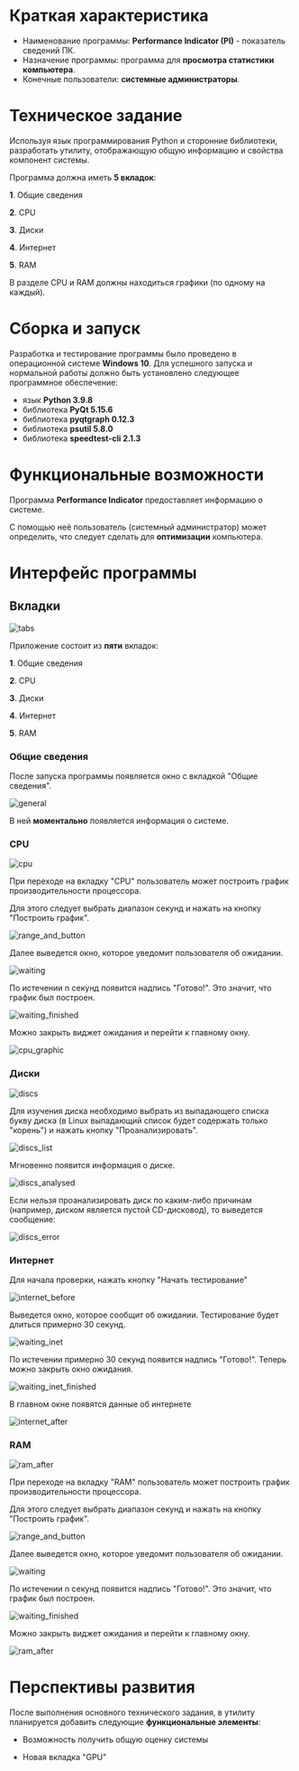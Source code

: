 # Краткая характеристика
* Наименование программы: **Performance Indicator (PI)** - показатель сведений ПК.
* Назначение программы: программа для **просмотра статистики компьютера**.
* Конечные пользователи: **системные администраторы**.

# Техническое задание
Используя язык программирования Python и сторонние библиотеки, разработать утилиту, отображающую общую информацию и свойства компонент системы.

Программа должна иметь **5 вкладок**:

**1**. Общие сведения

**2**. CPU

**3**. Диски

**4**. Интернет

**5**. RAM

В разделе CPU и RAM должны находиться графики (по одному на каждый).

# Сборка и запуск

Разработка и тестирование программы было проведено в операционной системе **Windows 10**. Для успешного запуска и нормальной работы должно быть установлено следующее программное обеспечение:

+ язык **Python 3.9.8**
+ библиотека **PyQt 5.15.6**
+ библиотека **pyqtgraph 0.12.3**
+ библиотека **psutil 5.8.0**
+ библиотека **speedtest-cli 2.1.3**

# Функциональные возможности

Программа **Performance Indicator** предоставляет информацию о системе.

С помощью неё пользователь (системный администратор) может определить, что следует сделать для **оптимизации** компьютера.

# Интерфейс программы

## Вкладки

![tabs](./pic/tabs.png 'Вкладки') 

Приложение состоит из **пяти** вкладок:

**1**. Общие сведения

**2**. CPU

**3**. Диски

**4**. Интернет

**5**. RAM

### Общие сведения

После запуска программы появляется окно с вкладкой "Общие сведения".

![general](./pic/general.png 'Общие сведения')

В ней **моментально** появляется информация о системе.

### CPU

![cpu](./pic/cpu.png 'CPU')

При переходе на вкладку "CPU" пользователь может построить график производительности процессора.

Для этого следует выбрать диапазон секунд и нажать на кнопку "Построить график".

![range_and_button](./pic/range_and_button.png 'Диапазон и кнопка')

Далее выведется окно, которое уведомит пользователя об ожидании.

![waiting](./pic/waiting.png 'Ожидание')

По истечении n секунд появится надпись "Готово!". Это значит, что график был построен.

![waiting_finished](./pic/waiting_finished.png 'Ожидание закончено')

Можно закрыть виджет ожидания и перейти к главному окну.

![cpu_graphic](./pic/cpu_graphic.png 'График CPU')

### Диски

![discs](./pic/discs.png 'Диски')

Для изучения диска необходимо выбрать из выпадающего списка букву диска (в Linux выпадающий список будет содержать только "корень") и нажать кнопку "Проанализировать".

![discs_list](./pic/discs_list.png 'Список дисков')

Мгновенно появится информация о диске.

![discs_analysed](./pic/discs_analysed.png 'Диск проанализирован')

Если нельзя проанализировать диск по каким-либо причинам (например, диском является пустой CD-дисковод), то выведется сообщение:

![discs_error](./pic/discs_error.png 'Ошибка анализа диска')

### Интернет

Для начала проверки, нажать кнопку "Начать тестирование"

![internet_before](./pic/internet_before.png 'Интернет')

Выведется окно, которое сообщит об ожидании. Тестирование будет длиться примерно 30 секунд.

![waiting_inet](./pic/waiting_inet.png 'Ожидание')

По истечении примерно 30 секунд появится надпись "Готово!". Теперь можно закрыть окно ожидания.

![waiting_inet_finished](./pic/waiting_inet_finished.png 'Ожидание закончено')

В главном окне появятся данные об интернете

![internet_after](./pic/internet_after.png 'Сведения об интернете')

### RAM

![ram_after](./pic/ram_before.png 'RAM')

При переходе на вкладку "RAM" пользователь может построить график производительности процессора.

Для этого следует выбрать диапазон секунд и нажать на кнопку "Построить график".

![range_and_button](./pic/range_and_button.png 'Диапазон и кнопка')

Далее выведется окно, которое уведомит пользователя об ожидании.

![waiting](./pic/waiting.png 'Ожидание')

По истечении n секунд появится надпись "Готово!". Это значит, что график был построен.

![waiting_finished](./pic/waiting_finished.png 'Ожидание закончено')

Можно закрыть виджет ожидания и перейти к главному окну.

![ram_after](./pic/ram_after.png 'График RAM')

# Перспективы развития

После выполнения основного технического задания, в утилиту планируется добавить следующие **функциональные элементы**:

+ Возможность получить общую оценку системы

+ Новая вкладка "GPU"
